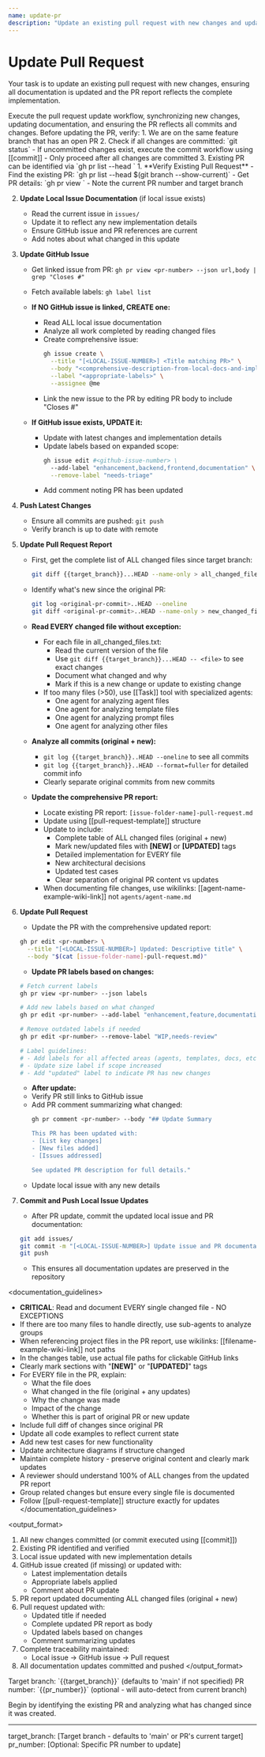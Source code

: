 ```yaml
---
name: update-pr
description: "Update an existing pull request with new changes and updated documentation"
---
```

# Update Pull Request

Your task is to update an existing pull request with new changes, ensuring all documentation is updated and the PR report reflects the complete implementation.

<instruction>
Execute the pull request update workflow, synchronizing new changes, updating documentation, and ensuring the PR reflects all commits and changes.
</instruction>

<prerequisites>
Before updating the PR, verify:
1. We are on the same feature branch that has an open PR
2. Check if all changes are committed: `git status`
   - If uncommitted changes exist, execute the commit workflow using [[commit]]
   - Only proceed after all changes are committed
3. Existing PR can be identified via `gh pr list --head <current-branch>`
</prerequisites>

<process>
1. **Verify Existing Pull Request**
   - Find the existing PR: `gh pr list --head $(git branch --show-current)`
   - Get PR details: `gh pr view <pr-number>`
   - Note the current PR number and target branch

2. **Update Local Issue Documentation** (if local issue exists)
   - Read the current issue in `issues/`
   - Update it to reflect any new implementation details
   - Ensure GitHub issue and PR references are current
   - Add notes about what changed in this update

3. **Update GitHub Issue** 
   - Get linked issue from PR: `gh pr view <pr-number> --json url,body | grep "Closes #"`
   - Fetch available labels: `gh label list`
   
   - **If NO GitHub issue is linked, CREATE one:**
     - Read ALL local issue documentation
     - Analyze all work completed by reading changed files
     - Create comprehensive issue:
       ```bash
       gh issue create \
         --title "[<LOCAL-ISSUE-NUMBER>] <Title matching PR>" \
         --body "<comprehensive-description-from-local-docs-and-implementation>" \
         --label "<appropriate-labels>" \
         --assignee @me
       ```
     - Link the new issue to the PR by editing PR body to include "Closes #<issue-number>"
   
   - **If GitHub issue exists, UPDATE it:**
     - Update with latest changes and implementation details
     - Update labels based on expanded scope:
       ```bash
       gh issue edit #<github-issue-number> \
         --add-label "enhancement,backend,frontend,documentation" \
         --remove-label "needs-triage"
       ```
     - Add comment noting PR has been updated

4. **Push Latest Changes**
   - Ensure all commits are pushed: `git push`
   - Verify branch is up to date with remote

5. **Update Pull Request Report**
   - First, get the complete list of ALL changed files since target branch:
     ```bash
     git diff {{target_branch}}...HEAD --name-only > all_changed_files.txt
     ```
   - Identify what's new since the original PR:
     ```bash
     git log <original-pr-commit>..HEAD --oneline
     git diff <original-pr-commit>..HEAD --name-only > new_changed_files.txt
     ```
   
   - **Read EVERY changed file without exception:**
     - For each file in all_changed_files.txt:
       - Read the current version of the file
       - Use `git diff {{target_branch}}...HEAD -- <file>` to see exact changes
       - Document what changed and why
       - Mark if this is a new change or update to existing change
     - If too many files (>50), use [[Task]] tool with specialized agents:
       - One agent for analyzing agent files
       - One agent for analyzing template files  
       - One agent for analyzing prompt files
       - One agent for analyzing other files
   
   - **Analyze all commits (original + new):**
     - `git log {{target_branch}}..HEAD --oneline` to see all commits
     - `git log {{target_branch}}..HEAD --format=fuller` for detailed commit info
     - Clearly separate original commits from new commits
   
   - **Update the comprehensive PR report:**
     - Locate existing PR report: `[issue-folder-name]-pull-request.md`
     - Update using [[pull-request-template]] structure
     - Update to include:
       - Complete table of ALL changed files (original + new)
       - Mark new/updated files with **[NEW]** or **[UPDATED]** tags
       - Detailed implementation for EVERY file
       - New architectural decisions
       - Updated test cases
       - Clear separation of original PR content vs updates
     - When documenting file changes, use wikilinks: [[agent-name-example-wiki-link]] not `agents/agent-name.md`

6. **Update Pull Request**
   - Update the PR with the comprehensive updated report:
   ```bash
   gh pr edit <pr-number> \
     --title "[<LOCAL-ISSUE-NUMBER>] Updated: Descriptive title" \
     --body "$(cat [issue-folder-name]-pull-request.md)"
   ```
   
   - **Update PR labels based on changes:**
   ```bash
   # Fetch current labels
   gh pr view <pr-number> --json labels
   
   # Add new labels based on what changed
   gh pr edit <pr-number> --add-label "enhancement,feature,documentation"
   
   # Remove outdated labels if needed
   gh pr edit <pr-number> --remove-label "WIP,needs-review"
   
   # Label guidelines:
   # - Add labels for all affected areas (agents, templates, docs, etc.)
   # - Update size label if scope increased
   # - Add "updated" label to indicate PR has new changes
   ```
   
   - **After update:**
   - Verify PR still links to GitHub issue
   - Add PR comment summarizing what changed:
     ```bash
     gh pr comment <pr-number> --body "## Update Summary
     
     This PR has been updated with:
     - [List key changes]
     - [New files added]
     - [Issues addressed]
     
     See updated PR description for full details."
     ```
   - Update local issue with any new details

7. **Commit and Push Local Issue Updates**
   - After PR update, commit the updated local issue and PR documentation:
   ```bash
   git add issues/
   git commit -m "[<LOCAL-ISSUE-NUMBER>] Update issue and PR documentation for PR #<pr-number>"
   git push
   ```
   - This ensures all documentation updates are preserved in the repository
</process>

<documentation_guidelines>
- **CRITICAL**: Read and document EVERY single changed file - NO EXCEPTIONS
- If there are too many files to handle directly, use sub-agents to analyze groups
- When referencing project files in the PR report, use wikilinks: [[filename-example-wiki-link]] not paths
- In the changes table, use actual file paths for clickable GitHub links
- Clearly mark sections with "**[NEW]**" or "**[UPDATED]**" tags
- For EVERY file in the PR, explain:
  - What the file does
  - What changed in the file (original + any updates)
  - Why the change was made
  - Impact of the change
  - Whether this is part of original PR or new update
- Include full diff of changes since original PR
- Update all code examples to reflect current state
- Add new test cases for new functionality
- Update architecture diagrams if structure changed
- Maintain complete history - preserve original content and clearly mark updates
- A reviewer should understand 100% of ALL changes from the updated PR report
- Group related changes but ensure every single file is documented
- Follow [[pull-request-template]] structure exactly for updates
</documentation_guidelines>

<output_format>
1. All new changes committed (or commit executed using [[commit]])
2. Existing PR identified and verified
3. Local issue updated with new implementation details
4. GitHub issue created (if missing) or updated with:
   - Latest implementation details
   - Appropriate labels applied
   - Comment about PR update
5. PR report updated documenting ALL changed files (original + new)
6. Pull request updated with:
   - Updated title if needed
   - Complete updated PR report as body
   - Updated labels based on changes
   - Comment summarizing updates
7. Complete traceability maintained:
   - Local issue → GitHub issue → Pull request
8. All documentation updates committed and pushed
</output_format>

<requirements>
Target branch: `{{target_branch}}` (defaults to 'main' if not specified)
PR number: `{{pr_number}}` (optional - will auto-detect from current branch)
</requirements>

Begin by identifying the existing PR and analyzing what has changed since it was created.

---
target_branch: [Target branch - defaults to 'main' or PR's current target]
pr_number: [Optional: Specific PR number to update]
